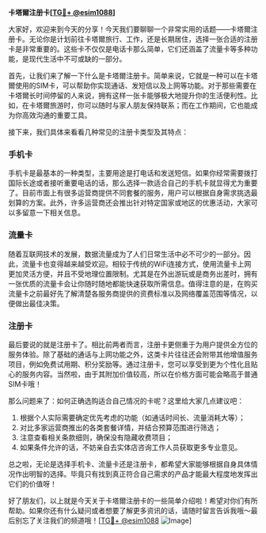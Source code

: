 **卡塔爾注册卡[[TG💪+ @esim1088](https://t.me/s/esim1088)]**

大家好，欢迎来到今天的分享！今天我们要聊聊一个非常实用的话题——卡塔爾注册卡。无论你是计划前往卡塔爾旅行、工作，还是长期居住，选择一张合适的注册卡是非常重要的。这些卡不仅仅是电话卡那么简单，它们还涵盖了流量卡等多种功能，是现代生活中不可或缺的一部分。

首先，让我们来了解一下什么是卡塔爾注册卡。简单来说，它就是一种可以在卡塔爾使用的SIM卡，可以帮助你实现通话、发短信以及上网等功能。对于那些需要在卡塔爾长时间停留的人来说，拥有这样一张卡能够极大地提升你的生活便利性。比如，在卡塔爾旅游时，你可以随时与家人朋友保持联系；而在工作期间，它也能成为你高效沟通的重要工具。

接下来，我们具体来看看几种常见的注册卡类型及其特点：

### 手机卡

手机卡是最基本的一种类型，主要用途是打电话和发送短信。如果你经常需要拨打国际长途或者接听重要电话的话，那么选择一款适合自己的手机卡就显得尤为重要了。目前市面上有很多运营商提供不同套餐的服务，用户可以根据自身需求挑选最划算的方案。此外，许多运营商还会推出针对特定国家或地区的优惠活动，大家可以多留意一下相关信息。

### 流量卡

随着互联网技术的发展，数据流量成为了人们日常生活中必不可少的一部分。因此，流量卡也变得越来越受欢迎。相较于传统的WiFi连接方式，使用流量卡上网更加灵活方便，并且不受地理位置限制。尤其是在外出游玩或是商务出差时，拥有一张优质的流量卡会让你随时随地都能快速获取所需信息。值得注意的是，在购买流量卡之前最好先了解清楚各服务商提供的资费标准以及网络覆盖范围等情况，以便做出最佳决策。

### 注册卡

最后要说的就是注册卡了。相比前两者而言，注册卡更侧重于为用户提供全方位的服务体验。除了基础的通话与上网功能之外，这类卡片往往还会附带其他增值服务项目，例如免费试用期、积分奖励等。通过注册卡，您可以享受到更为个性化且贴心的服务内容。当然啦，由于其附加价值较高，所以在价格方面可能会略高于普通SIM卡哦！

那么问题来了：如何正确选购适合自己情况的卡呢？这里给大家几点建议吧：
1. 根据个人实际需要确定优先考虑的功能（如通话时间长、流量消耗大等）；
2. 对比多家运营商推出的各类套餐详情，并结合预算范围进行筛选；
3. 注意查看相关条款细则，确保没有隐藏收费项目；
4. 如果条件允许的话，不妨亲自去实体店咨询工作人员获取更多专业意见。

总之啦，无论是选择手机卡、流量卡还是注册卡，都希望大家能够根据自身具体情况作出明智的选择。毕竟只有找到真正符合自己需求的产品才能最大程度地发挥出它们的价值呀！

好了朋友们，以上就是今天关于卡塔爾注册卡的一些简单介绍啦！希望对你们有所帮助。如果你还有什么疑问或者想要了解更多资讯的话，请随时留言告诉我哦～最后别忘了关注我们的频道哦！[[TG💪+ @esim1088](https://t.me/s/esim1088) ![Image](https://i.postimg.cc/4NQfJmqS/Snipaste-2025-05-13-00-14-12.png)]